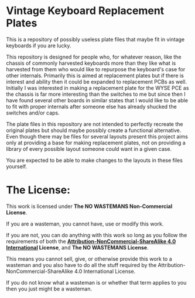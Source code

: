 # Vintage Keyboard Replacement Plates
This is a repository of possibly useless plate files that maybe fit in vintage keyboards if you are lucky.

This repository is designed for people who, for whatever reason, like the chassis of commonly harvested keyboards more than they like what is harvested from them who would like to repurpose the keyboard's case for other internals. Primarily this is aimed at replacement plates but if there is interest and ability then it could be expanded to replacement PCBs as well. Initially I was interested in making a replacement plate for the WYSE PCE as the chassis is far more interesting than the switches to me but since then I have found several other boards in similar states that I would like to be able to fit with proper internals after someone else has already shucked the switches and/or caps.

The plate files in this repository are not intended to perfectly recreate the original plates but should maybe possibly create a functional alternative. Even though there may be files for several layouts present this project aims only at providing a base for making replacement plates, not on providing a library of every possible layout someone could want in a given case.

You are expected to be able to make changes to the layouts in these files yourself. 

# The License:
This work is licensed under **The NO WASTEMANS Non-Commercial License**.

If you are a wasteman, you cannot have, use or modify this work.

If you are not, you can do anything with this work so long as you follow the requirements of both the **[Attribution-NonCommercial-ShareAlike 4.0 International](https://creativecommons.org/licenses/by-nc-sa/4.0/) License**, and **The NO WASTEMANS License**.

This means you cannot sell, give, or otherwise provide this work to a wasteman and you also have to do all the stuff required by the Attribution-NonCommercial-ShareAlike 4.0 International License.

If you do not know what a wasteman is or whether that term applies to you then you just might be a wasteman.